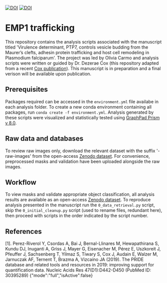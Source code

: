 [![DOI](https://sandbox.zenodo.org/badge/DOI/10.5072/zenodo.888182.svg)](https://sandbox.zenodo.org/record/888182) [![DOI](https://sandbox.zenodo.org/badge/DOI/10.5072/zenodo.888160.svg)](https://sandbox.zenodo.org/record/888160)

# EMP1 trafficking 

This repository contains the analysis scripts associated with the manuscript titled 'Virulence determinant, PTP7, controls vesicle budding from the Maurer’s clefts, adhesin protein trafficking and host cell remodeling in Plasmodium falciparum'. The project was led by Olivia Carmo and analysis scripts were written or guided by Dr. Dezerae Cox (this repository adapted from a recent [Cox publication](https://github.com/dezeraecox-manuscripts/COX_Proteome-stability)). This manuscript is in preparation and a final verison will be available upon publication. 

## Prerequisites

Packages required can be accessed in the ```environment.yml``` file availabe in each analysis folder. To create a new conda environment containing all packages, run ```conda create -f environment.yml```. Analysis generated by these scripts were visualized and statistically tested using [GraphPad Prism v 8.0](https://www.graphpad.com/scientific-software/prism/). 

## Raw data and databases

To review raw images only, download the relevant dataset with the suffix '-raw-images' from the open-access [Zenodo dataset](https://sandbox.zenodo.org/record/888160). For convenience, preprocessed masks and validation have been uploaded alongside the raw images. 

## Workflow

To view masks and validate appropriate object classification, all analysis results are available as an open-access [Zenodo dataset](https://sandbox.zenodo.org/record/888160). To reproduce analysis presented in the manuscript run the ```0_data_retrieval.py``` script, skip the ```0_initial_cleanup.py``` script (used to rename files, redundant here), then proceed with scripts in the order indicated by the script number.

## References

[1]. Perez-Riverol Y, Csordas A, Bai J, Bernal-Llinares M, Hewapathirana S, Kundu DJ, Inuganti A, Griss J, Mayer G, Eisenacher M, Pérez E, Uszkoreit J, Pfeuffer J, Sachsenberg T, Yilmaz S, Tiwary S, Cox J, Audain E, Walzer M, Jarnuczak AF, Ternent T, Brazma A, Vizcaíno JA (2019). The PRIDE database and related tools and resources in 2019: improving support for quantification data. Nucleic Acids Res 47(D1):D442-D450 (PubMed ID: 30395289)
{"mode":"full","isActive":false}